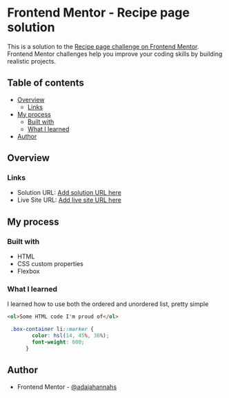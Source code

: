 # Frontend Mentor - Recipe page solution

This is a solution to the [Recipe page challenge on Frontend Mentor](https://www.frontendmentor.io/challenges/recipe-page-KiTsR8QQKm). Frontend Mentor challenges help you improve your coding skills by building realistic projects. 

## Table of contents

- [Overview](#overview)
  - [Links](#links)
- [My process](#my-process)
  - [Built with](#built-with)
  - [What I learned](#what-i-learned)
- [Author](#author)



## Overview


### Links

- Solution URL: [Add solution URL here](https://your-solution-url.com)
- Live Site URL: [Add live site URL here](https://your-live-site-url.com)

## My process

### Built with

- HTML
- CSS custom properties
- Flexbox



### What I learned

I learned how to use both the ordered and unordered list, pretty simple 


```html
<ol>Some HTML code I'm proud of</ol>
```
```css
 .box-container li::marker {
        color: hsl(14, 45%, 36%);
        font-weight: 600;
      }
```


## Author
- Frontend Mentor - [@adajahannahs](https://www.frontendmentor.io/profile/adajahannahs)


